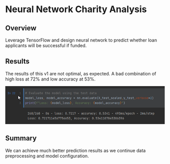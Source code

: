 # Neural Network Charity Analysis

## Overview 

Leverage TensorFlow and design neural network to predict whether loan applicants will be successful if funded.

## Results

The results of this v1 are not optimal, as expected. A bad combination of high loss at 72% and low accuracy at 53%. 

![this is image](https://github.com/krisnagoda/Neural_Network_Charity_Analysis/blob/a0c6a1120dd89a31ab2f65d9b3a33666950c3937/nn_results.png)

## Summary

We can achieve much better prediction results as we continue data preprocessing and model configuration.
